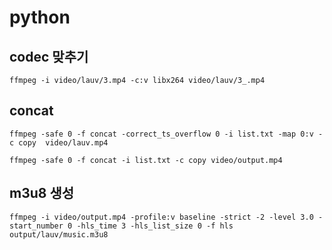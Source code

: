 # python

## codec 맞추기
```
ffmpeg -i video/lauv/3.mp4 -c:v libx264 video/lauv/3_.mp4
```

## concat 
```
ffmpeg -safe 0 -f concat -correct_ts_overflow 0 -i list.txt -map 0:v -c copy  video/lauv.mp4
```

```
ffmpeg -safe 0 -f concat -i list.txt -c copy video/output.mp4
```

## m3u8 생성
```
ffmpeg -i video/output.mp4 -profile:v baseline -strict -2 -level 3.0 -start_number 0 -hls_time 3 -hls_list_size 0 -f hls output/lauv/music.m3u8
```